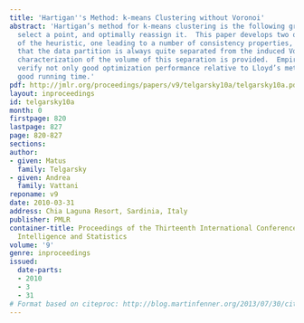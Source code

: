 ```yaml
---
title: 'Hartigan''s Method: k-means Clustering without Voronoi'
abstract: 'Hartigan’s method for k-means clustering is the following greedy heuristic:
  select a point, and optimally reassign it.  This paper develops two other formulations
  of the heuristic, one leading to a number of consistency properties, the other showing
  that the data partition is always quite separated from the induced Voronoi partition.  A
  characterization of the volume of this separation is provided.  Empirical tests
  verify not only good optimization performance relative to Lloyd’s method, but also
  good running time.'
pdf: http://jmlr.org/proceedings/papers/v9/telgarsky10a/telgarsky10a.pdf
layout: inproceedings
id: telgarsky10a
month: 0
firstpage: 820
lastpage: 827
page: 820-827
sections: 
author:
- given: Matus
  family: Telgarsky
- given: Andrea
  family: Vattani
reponame: v9
date: 2010-03-31
address: Chia Laguna Resort, Sardinia, Italy
publisher: PMLR
container-title: Proceedings of the Thirteenth International Conference on Artificial
  Intelligence and Statistics
volume: '9'
genre: inproceedings
issued:
  date-parts:
  - 2010
  - 3
  - 31
# Format based on citeproc: http://blog.martinfenner.org/2013/07/30/citeproc-yaml-for-bibliographies/
---
```

